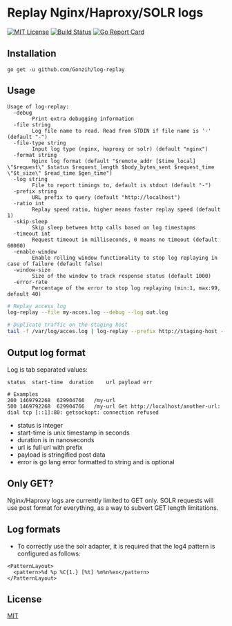 # Replay Nginx/Haproxy/SOLR logs

[![MIT License][license-image]][license-url]
[![Build Status](https://travis-ci.org/Gonzih/log-replay.svg?branch=master)](https://travis-ci.org/Gonzih/log-replay)
[![Go Report Card](https://goreportcard.com/badge/github.com/Gonzih/log-replay)](https://goreportcard.com/report/github.com/Gonzih/log-replay)

## Installation

```
go get -u github.com/Gonzih/log-replay
```

## Usage

```
Usage of log-replay:
  -debug
    	Print extra debugging information
  -file string
    	Log file name to read. Read from STDIN if file name is '-' (default "-")
  -file-type string
    	Input log type (nginx, haproxy or solr) (default "nginx")
  -format string
    	Nginx log format (default "$remote_addr [$time_local] \"$request\" $status $request_length $body_bytes_sent $request_time \"$t_size\" $read_time $gen_time")
  -log string
    	File to report timings to, default is stdout (default "-")
  -prefix string
    	URL prefix to query (default "http://localhost")
  -ratio int
    	Replay speed ratio, higher means faster replay speed (default 1)
  -skip-sleep
    	Skip sleep between http calls based on log timestapms
  -timeout int
    	Request timeout in milliseconds, 0 means no timeout (default 60000)
  -enable-window
        Enable rolling window functionality to stop log replaying in case of failure (default false)
  -window-size
        Size of the window to track response status (default 1000)
  -error-rate
        Percentage of the error to stop log replaying (min:1, max:99, default 40)
```

```bash
# Replay access log
log-replay --file my-acces.log --debug --log out.log

# Duplicate traffic on the staging host
tail -f /var/log/acces.log | log-replay --prefix http://staging-host --log staging.log --skip-sleep
```

## Output log format

Log is tab separated values:

```
status	start-time	duration	url payload err

# Examples
200	1469792268	629904766	/my-url
500	1469792268	629904766	/my-url	Get http://localhost/another-url: dial tcp [::1]:80: getsockopt: connection refused
```

* status is integer
* start-time is unix timestamp in seconds
* duration is in nanoseconds
* url is full url with prefix
* payload is stringified post data
* error is go lang error formatted to string and is optional

## Only GET?

Nginx/Haproxy logs are currently limited to GET only.
SOLR requests will use post format for everything, as a way to subvert GET length limitations.

## Log formats

* To correctly use the solr adapter, it is required that the log4 pattern is configured as follows:

```
<PatternLayout>
  <pattern>%d %p %C{1.} [%t] %m%n%ex</pattern>
</PatternLayout>
```

## License

[MIT](LICENSE)

[license-url]: LICENSE

[license-image]: https://img.shields.io/github/license/mashape/apistatus.svg

[capture]: capture.png
